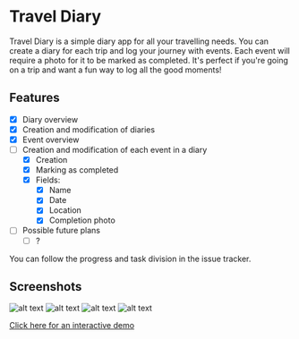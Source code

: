 # Travel Diary

Travel Diary is a simple diary app for all your travelling needs. You can create a diary for each trip and log your journey with events. Each event will require a photo for it to be marked as completed. It's perfect if you're going on a trip and want a fun way to log all the good moments!

## Features

- [x] Diary overview
- [x] Creation and modification of diaries
- [x] Event overview
- [ ] Creation and modification of each event in a diary
  - [x] Creation
  - [x] Marking as completed
  - [x] Fields:
    - [x] Name
    - [x] Date
    - [x] Location
    - [x] Completion photo
- [ ] Possible future plans
  - [ ] ?

You can follow the progress and task division in the issue tracker.

## Screenshots

![alt text](docs/screenshots/diary_overview.jpg "Diary overview")
![alt text](docs/screenshots/add_diary.jpg "Adding a new diary")
![alt text](docs/screenshots/event_overview.jpg "Event overview")
![alt text](docs/screenshots/on_completion.jpg "On completion")

[Click here for an interactive demo](https://balsamiq.cloud/sx17gu0/ptf5npm/r2278?f=N4IgUiBcCMA0IDkpxAYWfAMhkAhHAsjgFo4DSUA2gLoC%2BQA%3D)
